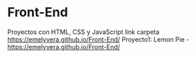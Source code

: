 # Front-End
Proyectos con HTML, CSS y JavaScript
link carpeta https://emelyvera.github.io/Front-End/
Proyecto1: Lemon Pie - https://emelyvera.github.io/Front-End/
